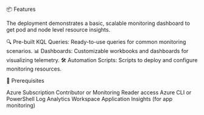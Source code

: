 📦 Features

The deployment demonstrates a basic, scalable monitoring dashboard to get pod and node level resource insights.

🔍 Pre-built KQL Queries: Ready-to-use queries for common monitoring scenarios.
📊 Dashboards: Customizable workbooks and dashboards for visualizing telemetry.
🛠️ Automation Scripts: Scripts to deploy and configure monitoring resources.

🧰 Prerequisites

Azure Subscription
Contributor or Monitoring Reader access
Azure CLI or PowerShell
Log Analytics Workspace
Application Insights (for app monitoring)
